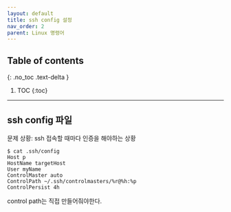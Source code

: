 ```yaml
---
layout: default
title: ssh config 설정
nav_order: 2
parent: Linux 명령어
---
```



## Table of contents
{: .no_toc .text-delta }

1. TOC
{:toc}

---

## ssh config 파일

문제 상황: ssh 접속할 때마다 인증을 해야하는 상황

```
$ cat .ssh/config
Host p
HostName targetHost
User myName
ControlMaster auto
ControlPath ~/.ssh/controlmasters/%r@%h:%p
ControlPersist 4h
```

control path는 직접 만들어줘야한다.
